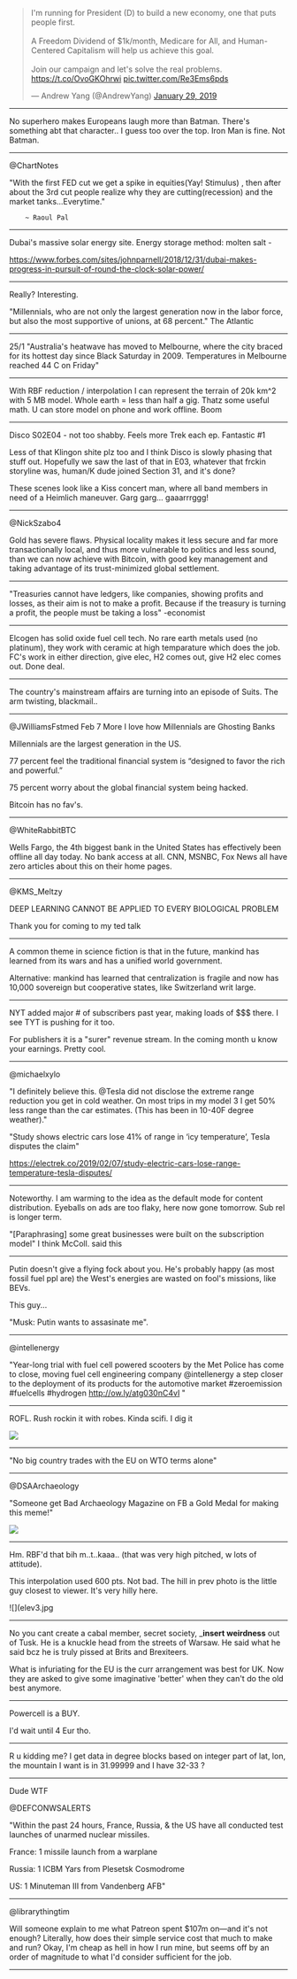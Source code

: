 

<blockquote class="twitter-tweet" data-lang="en"><p lang="en" dir="ltr">I&#39;m running for President (D) to build a new economy, one that puts people first.<br><br>A Freedom Dividend of $1k/month, Medicare for All, and Human-Centered Capitalism will help us achieve this goal.<br><br>Join our campaign and let&#39;s solve the real problems. <a href="https://t.co/OvoGKOhrwi">https://t.co/OvoGKOhrwi</a> <a href="https://t.co/Re3Ems6pds">pic.twitter.com/Re3Ems6pds</a></p>&mdash; Andrew Yang (@AndrewYang) <a href="https://twitter.com/AndrewYang/status/1090297958430580736?ref_src=twsrc%5Etfw">January 29, 2019</a></blockquote>
<script async src="https://platform.twitter.com/widgets.js" charset="utf-8"></script>

---

No superhero makes Europeans laugh more than Batman. There's something abt that character..  I guess too over the top. Iron Man is fine. Not Batman.

---
 
@ChartNotes

"With the first FED cut we get a spike in equities(Yay! Stimulus) , then after about the 3rd cut people realize why they are cutting(recession) and the market tanks...Everytime." 

        ~ Raoul Pal

---

Dubai's massive solar energy site. Energy storage method: molten salt -

https://www.forbes.com/sites/johnparnell/2018/12/31/dubai-makes-progress-in-pursuit-of-round-the-clock-solar-power/

---

Really? Interesting.

"Millennials, who are not only the largest generation now in the labor force, but also the most supportive of unions, at 68 percent." The Atlantic

---

25/1 "Australia's heatwave has moved to Melbourne, where the city
braced for its hottest day since Black Saturday in 2009. Temperatures
in Melbourne reached 44 C on Friday"

---

With RBF reduction / interpolation I can represent the terrain of 20k
km^2 with 5 MB model. Whole earth = less than half a gig. Thatz some
useful math. U can store model on phone and work offline. Boom

---

Disco S02E04 - not too shabby. Feels more Trek each ep. Fantastic #1

Less of that Klingon shite plz too and I think Disco is slowly phasing that stuff out. Hopefully we saw the last of that in E03, whatever that frckin storyline was, human/K dude joined Section 31, and it's done?

These scenes look like a Kiss concert  man, where all band members in need of a Heimlich maneuver. Garg garg... gaaarrrggg!

---

@NickSzabo4

Gold has severe flaws. Physical locality makes it less secure and far more transactionally local, and thus more vulnerable to politics and less sound, than we can now achieve with Bitcoin, with good key management and taking advantage of its trust-minimized global settlement.

---

"Treasuries cannot have ledgers, like companies, showing profits and
losses, as their aim is not to make a profit. Because if the treasury
is turning a profit, the people must be taking a loss" -economist

---

Elcogen has solid oxide fuel cell tech. No rare earth metals used (no platinum), they work with ceramic at high temparature which does the job. FC's work in either direction, give elec, H2 comes out, give H2 elec comes out. Done deal.

---

The country's mainstream affairs are turning into an episode of Suits. The arm twisting, blackmail..

---

@JWilliamsFstmed
 Feb 7
More
I love how Millennials are Ghosting Banks

Millennials are the largest generation in the US.

77 percent feel the traditional financial system is “designed to favor the rich and powerful.” 

75 percent worry about the global financial system being hacked.

Bitcoin has no fav's.

---

@WhiteRabbitBTC

Wells Fargo, the 4th biggest bank in the United States has effectively been offline all day today.  No bank access at all.  CNN, MSNBC, Fox News all have zero articles about this on their home pages.

---

@KMS_Meltzy

DEEP LEARNING CANNOT BE APPLIED TO EVERY BIOLOGICAL PROBLEM 

Thank you for coming to my ted talk

---

A common theme in science fiction is that in the future, mankind has learned from its wars and has a unified world government.

Alternative: mankind has learned that centralization is fragile and now has 10,000 sovereign but cooperative states, like Switzerland writ large.

---

NYT added major # of subscribers past year, making loads of $$$ there. I see TYT is pushing for it too.

For publishers it is a "surer" revenue stream. In the coming month u know your earnings. Pretty cool.

---

@michaelxylo

"I definitely believe this. @Tesla did not disclose the extreme range
reduction you get in cold weather. On most trips in my model 3 I get
50% less range than the car estimates. (This has been in 10-40F degree
weather)."

"Study shows electric cars lose 41% of range in ‘icy temperature’,
Tesla disputes the claim"

https://electrek.co/2019/02/07/study-electric-cars-lose-range-temperature-tesla-disputes/

---

Noteworthy. I am warming to the idea as the default mode for content distribution. Eyeballs on ads are too flaky, here now gone tomorrow. Sub rel is longer term.

"[Paraphrasing] some great businesses were built on the subscription model" I think McColl. said this

---

Putin doesn't give a flying fock about you. He's probably happy (as
most fossil fuel ppl are) the West's energies are wasted on fool's
missions, like BEVs.

This guy... 

"Musk: Putin wants to assasinate me".

---

@intellenergy

"Year-long trial with fuel cell powered scooters by the Met Police has
come to close, moving fuel cell engineering company @intellenergy a
step closer to the deployment of its products for the automotive
market #zeroemission #fuelcells #hydrogen http://ow.ly/atg030nC4vI "

---

ROFL. Rush rockin it with robes. Kinda scifi. I dig it

![](rush.jpg)

---

"No big country trades with the EU on WTO terms alone"

---

@DSAArchaeology

"Someone get Bad Archaeology Magazine on FB a Gold Medal for making this meme!"

![](meme.jpg)

---

Hm. RBF'd that bih m..t..kaaa.. (that was very high pitched, w lots of
attitude).

This interpolation used 600 pts. Not bad. The hill in prev photo is
the little guy closest to viewer. It's very hilly here.

![](elev3.jpg

---

No you cant create a cabal member, secret society, ___insert weirdness__ out of Tusk. He is a knuckle head from the streets of Warsaw. He said what he said bcz he is truly pissed at Brits and Brexiteers.

What is infuriating for the EU is the curr arrangement was best for UK. Now they are asked to give some imaginative 'better' when they can't do the old best anymore.

---

Powercell is a BUY.

I'd wait until 4 Eur tho.

---

R u kidding me? I get data in degree blocks based on integer part of
lat, lon, the mountain I want is in 31.99999 and I have 32-33 ?

---

Dude WTF

@DEFCONWSALERTS

"Within the past 24 hours, France, Russia, & the US have all conducted test launches of unarmed nuclear missiles.

France:  1 missile launch from a warplane

Russia: 1 ICBM Yars from Plesetsk Cosmodrome

US: 1 Minuteman III from Vandenberg AFB"

---

@librarythingtim

Will someone explain to me what Patreon spent $107m on—and it's not enough? Literally, how does their simple service cost that much to make and run? Okay, I'm cheap as hell in how I run mine, but seems off by an order of magnitude to what I'd consider sufficient for the job.

---










